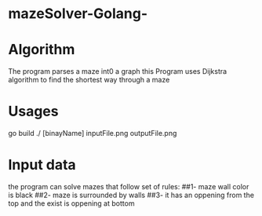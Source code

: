 # mazeSolver-Golang-

# Algorithm 
  The program parses a maze int0 a graph 
  this Program uses Dijkstra algorithm to find the shortest way through a maze 
 
# Usages
  go build
  ./ [binayName] inputFile.png outputFile.png

# Input data 
  the program can solve mazes that follow set of rules:
    ##1- maze wall color is black
    ##2- maze is surrounded by walls
    ##3- it has an oppening from the top and the exist is oppening at bottom 
  
